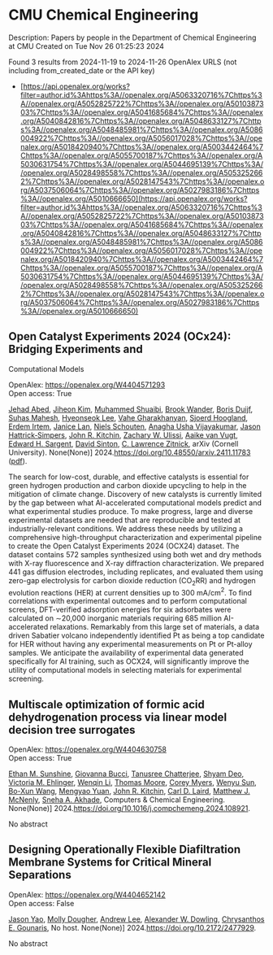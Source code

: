 # CMU Chemical Engineering
Description: Papers by people in the Department of Chemical Engineering at CMU
Created on Tue Nov 26 01:25:23 2024

Found 3 results from 2024-11-19 to 2024-11-26
OpenAlex URLS (not including from_created_date or the API key)
- [https://api.openalex.org/works?filter=author.id%3Ahttps%3A//openalex.org/A5063320716%7Chttps%3A//openalex.org/A5052825722%7Chttps%3A//openalex.org/A5010387303%7Chttps%3A//openalex.org/A5041685684%7Chttps%3A//openalex.org/A5040842816%7Chttps%3A//openalex.org/A5048633127%7Chttps%3A//openalex.org/A5048485981%7Chttps%3A//openalex.org/A5086004922%7Chttps%3A//openalex.org/A5056017028%7Chttps%3A//openalex.org/A5018420940%7Chttps%3A//openalex.org/A5003442464%7Chttps%3A//openalex.org/A5055700187%7Chttps%3A//openalex.org/A5030631754%7Chttps%3A//openalex.org/A5044695139%7Chttps%3A//openalex.org/A5028498558%7Chttps%3A//openalex.org/A5053252662%7Chttps%3A//openalex.org/A5028147543%7Chttps%3A//openalex.org/A5037506064%7Chttps%3A//openalex.org/A5027983186%7Chttps%3A//openalex.org/A5010666650](https://api.openalex.org/works?filter=author.id%3Ahttps%3A//openalex.org/A5063320716%7Chttps%3A//openalex.org/A5052825722%7Chttps%3A//openalex.org/A5010387303%7Chttps%3A//openalex.org/A5041685684%7Chttps%3A//openalex.org/A5040842816%7Chttps%3A//openalex.org/A5048633127%7Chttps%3A//openalex.org/A5048485981%7Chttps%3A//openalex.org/A5086004922%7Chttps%3A//openalex.org/A5056017028%7Chttps%3A//openalex.org/A5018420940%7Chttps%3A//openalex.org/A5003442464%7Chttps%3A//openalex.org/A5055700187%7Chttps%3A//openalex.org/A5030631754%7Chttps%3A//openalex.org/A5044695139%7Chttps%3A//openalex.org/A5028498558%7Chttps%3A//openalex.org/A5053252662%7Chttps%3A//openalex.org/A5028147543%7Chttps%3A//openalex.org/A5037506064%7Chttps%3A//openalex.org/A5027983186%7Chttps%3A//openalex.org/A5010666650)

## Open Catalyst Experiments 2024 (OCx24): Bridging Experiments and
  Computational Models   

OpenAlex: https://openalex.org/W4404571293    
Open access: True
    
[Jehad Abed](https://openalex.org/A5049493917), [Jiheon Kim](https://openalex.org/A5072665637), [Muhammed Shuaibi](https://openalex.org/A5004640526), [Brook Wander](https://openalex.org/A5029824000), [Boris Duijf](https://openalex.org/A5114730528), [Suhas Mahesh](https://openalex.org/A5009269011), [Hyeonseok Lee](https://openalex.org/A5101626237), [Vahe Gharakhanyan](https://openalex.org/A5114730529), [Sjoerd Hoogland](https://openalex.org/A5043670785), [Erdem Irtem](https://openalex.org/A5087548890), [Janice Lan](https://openalex.org/A5000075355), [Niels Schouten](https://openalex.org/A5114730527), [Anagha Usha Vijayakumar](https://openalex.org/A5023315888), [Jason Hattrick‐Simpers](https://openalex.org/A5073635313), [John R. Kitchin](https://openalex.org/A5003442464), [Zachary W. Ulissi](https://openalex.org/A5024574386), [Aaike van Vugt](https://openalex.org/A5022054451), [Edward H. Sargent](https://openalex.org/A5054680242), [David Sinton](https://openalex.org/A5077667729), [C. Lawrence Zitnick](https://openalex.org/A5058450549), arXiv (Cornell University). None(None)] 2024.https://doi.org/10.48550/arxiv.2411.11783 ([pdf](http://arxiv.org/pdf/2411.11783)).
    
The search for low-cost, durable, and effective catalysts is essential for green hydrogen production and carbon dioxide upcycling to help in the mitigation of climate change. Discovery of new catalysts is currently limited by the gap between what AI-accelerated computational models predict and what experimental studies produce. To make progress, large and diverse experimental datasets are needed that are reproducible and tested at industrially-relevant conditions. We address these needs by utilizing a comprehensive high-throughput characterization and experimental pipeline to create the Open Catalyst Experiments 2024 (OCX24) dataset. The dataset contains 572 samples synthesized using both wet and dry methods with X-ray fluorescence and X-ray diffraction characterization. We prepared 441 gas diffusion electrodes, including replicates, and evaluated them using zero-gap electrolysis for carbon dioxide reduction (CO$_2$RR) and hydrogen evolution reactions (HER) at current densities up to $300$ mA/cm$^2$. To find correlations with experimental outcomes and to perform computational screens, DFT-verified adsorption energies for six adsorbates were calculated on $\sim$20,000 inorganic materials requiring 685 million AI-accelerated relaxations. Remarkably from this large set of materials, a data driven Sabatier volcano independently identified Pt as being a top candidate for HER without having any experimental measurements on Pt or Pt-alloy samples. We anticipate the availability of experimental data generated specifically for AI training, such as OCX24, will significantly improve the utility of computational models in selecting materials for experimental screening.    

    

## Multiscale optimization of formic acid dehydrogenation process via linear model decision tree surrogates   

OpenAlex: https://openalex.org/W4404630758    
Open access: True
    
[Ethan M. Sunshine](https://openalex.org/A5092859260), [Giovanna Bucci](https://openalex.org/A5077341604), [Tanusree Chatterjee](https://openalex.org/A5074177086), [Shyam Deo](https://openalex.org/A5055823801), [Victoria M. Ehlinger](https://openalex.org/A5085002502), [Wenqin Li](https://openalex.org/A5101551798), [Thomas Moore](https://openalex.org/A5061541871), [Corey Myers](https://openalex.org/A5065047172), [Wenyu Sun](https://openalex.org/A5081013058), [Bo-Xun Wang](https://openalex.org/A5056642604), [Mengyao Yuan](https://openalex.org/A5006428375), [John R. Kitchin](https://openalex.org/A5003442464), [Carl D. Laird](https://openalex.org/A5030631754), [Matthew J. McNenly](https://openalex.org/A5112550844), [Sneha A. Akhade](https://openalex.org/A5042139840), Computers & Chemical Engineering. None(None)] 2024.https://doi.org/10.1016/j.compchemeng.2024.108921.
    
No abstract    

    

## Designing Operationally Flexible Diafiltration Membrane Systems for Critical Mineral Separations   

OpenAlex: https://openalex.org/W4404652142    
Open access: False
    
[Jason Yao](https://openalex.org/A5011752638), [Molly Dougher](https://openalex.org/A5056999142), [Andrew Lee](https://openalex.org/A5084085179), [Alexander W. Dowling](https://openalex.org/A5017631366), [Chrysanthos E. Gounaris](https://openalex.org/A5048485981), No host. None(None)] 2024.https://doi.org/10.2172/2477929.
    
No abstract    

    
